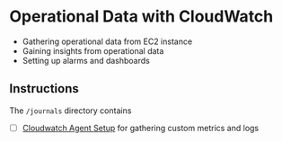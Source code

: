 # Operational Data with CloudWatch

- Gathering operational data from EC2 instance
- Gaining insights from operational data
- Setting up alarms and dashboards

## Instructions

The `/journals` directory contains

- [ ] [Cloudwatch Agent Setup](journals/the-cloudwatch-agent.md) for gathering custom metrics and logs